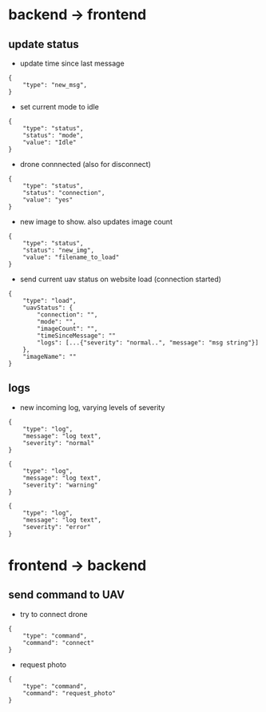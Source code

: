 # backend -> frontend
## update status
- update time since last message
```
{
    "type": "new_msg",
}
```
- set current mode to idle
```
{
    "type": "status",
    "status": "mode",
    "value": "Idle"
}
```
- drone connnected (also for disconnect)
```
{
    "type": "status",
    "status": "connection",
    "value": "yes"
}
```
- new image to show. also updates image count
```
{
    "type": "status",
    "status": "new_img",
    "value": "filename_to_load"
}
```

- send current uav status on website load (connection started)
```
{
    "type": "load",
    "uavStatus": {
        "connection": "",
        "mode": "",
        "imageCount": "",
        "timeSinceMessage": ""
        "logs": [...{"severity": "normal..", "message": "msg string"}]
    },
    "imageName": ""
}
```


## logs
- new incoming log, varying levels of severity
```
{
    "type": "log",
    "message": "log text",
    "severity": "normal"
}
```
```
{
    "type": "log",
    "message": "log text",
    "severity": "warning"
}
```
```
{
    "type": "log",
    "message": "log text",
    "severity": "error"
}
```

# frontend -> backend
## send command to UAV
- try to connect drone
```
{
    "type": "command",
    "command": "connect"
}
```
- request photo
```
{
    "type": "command",
    "command": "request_photo"
}
```
